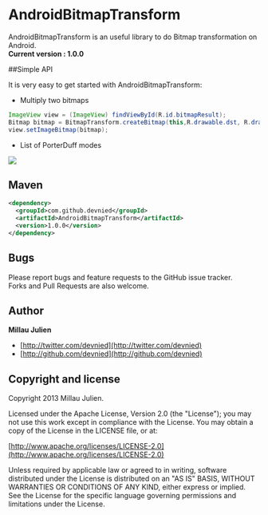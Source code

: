 AndroidBitmapTransform
======================

AndroidBitmapTransform is an useful library to do Bitmap transformation on Android.<br/>
<b>Current version : 1.0.0</b> 

##Simple API

It is very easy to get started with AndroidBitmapTransform:

* Multiply two bitmaps

```java
ImageView view = (ImageView) findViewById(R.id.bitmapResult);
Bitmap bitmap = BitmapTransform.createBitmap(this,R.drawable.dst, R.drawable.src, PorterDuff.Mode.MULTIPLY, true, false);
view.setImageBitmap(bitmap);
```

* List of PorterDuff modes

![](https://raw.github.com/devnied/AndroidBitmapTransform/master/%20Xfermodes.png)

## Maven

```xml
<dependency>
  <groupId>com.github.devnied</groupId>
  <artifactId>AndroidBitmapTransform</artifactId>
  <version>1.0.0</version>
</dependency>
```

## Bugs

Please report bugs and feature requests to the GitHub issue tracker.<br/>
Forks and Pull Requests are also welcome.

## Author

**Millau Julien**

+ [http://twitter.com/devnied](http://twitter.com/devnied)
+ [http://github.com/devnied](http://github.com/devnied)


## Copyright and license

Copyright 2013 Millau Julien.

Licensed under the Apache License, Version 2.0 (the "License");
you may not use this work except in compliance with the License.
You may obtain a copy of the License in the LICENSE file, or at:

  [http://www.apache.org/licenses/LICENSE-2.0](http://www.apache.org/licenses/LICENSE-2.0)

Unless required by applicable law or agreed to in writing, software
distributed under the License is distributed on an "AS IS" BASIS,
WITHOUT WARRANTIES OR CONDITIONS OF ANY KIND, either express or implied.
See the License for the specific language governing permissions and
limitations under the License.
